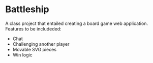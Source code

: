 # Battleship
A class project that entailed creating a board game web application. Features to be includeded:  
- Chat 
- Challenging another player
- Movable SVG pieces
- Win logic